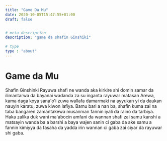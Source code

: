 ```yaml
---
title: "Game Da Mu"
date: 2020-10-05T15:47:55+01:00
draft: false


# meta description
description: "game da shafin Ginshiki"

# type
type : "about"
---
```


# Game da Mu

Shafin Ginshinki Rayuwa shafi ne wanda aka kirkire shi domin samar da ilimantarwa da bayanai wadanda za su inganta rayuwar matasan Arewa, kama daga koya sana'o'i zuwa wallafa damarmaki na ayyukan yi da daukan nauyin karatu, zuwa kiwon lafiya. Bamu bari a nan ba, shafin kuma zai na taba bangaren zamantakewa musanman fannin iyali da raino da tarbiya. Haka zalika duk wani ma'abocin amfani da wannan shafi zai samu kanshi a matsayin wanda ba a barshi a baya wajen sanin ci gaba da ake samu a fannin kimiyya da fasaha da yadda irin wannan ci gaba zai ciyar da rayuwar shi gaba. 